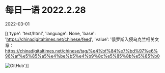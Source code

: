 # 每日一语 2022.2.28

2022-03-01

[{'type': 'text/html', 'language': None, 'base': 'https://chinadigitaltimes.net/chinese/feed', 'value': '俄罗斯入侵乌克兰相关文章：https://chinadigitaltimes.net/chinese/tag/%e4%bf%84%e7%bd%97%e6%96%af%e5%85%a5%e4%be%b5%e4%b9%8c%e5%85%8b%e5%85%b0

![GitHub](https://chinadigitaltimes.net/chinese/files/2022/02/image-1646111963355.png)'}]